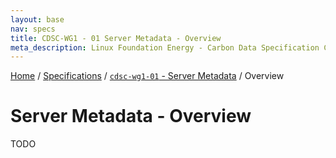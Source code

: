 ```yaml
---
layout: base
nav: specs
title: CDSC-WG1 - 01 Server Metadata - Overview
meta_description: Linux Foundation Energy - Carbon Data Specification Consortium (CDSC) - Customer DataWorking Group (WG1) - Specifications - cdsc-wg1-01 - Server Metadata - Overview
---
```

[Home](../../../) / [Specifications](../../specs) / [`cdsc-wg1-01` - Server Metadata](../cdsc-wg1-01) / Overview

# Server Metadata - Overview

TODO
